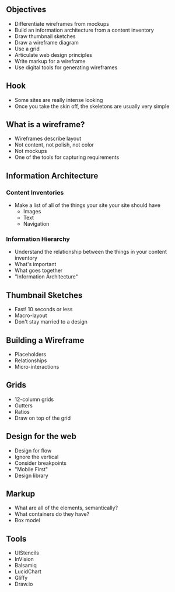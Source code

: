 ## Objectives

* Differentiate wireframes from mockups
* Build an information architecture from a content inventory
* Draw thumbnail sketches
* Draw a wireframe diagram
* Use a grid
* Articulate web design principles
* Write markup for a wireframe
* Use digital tools for generating wireframes

## Hook

* Some sites are really intense looking
* Once you take the skin off, the skeletons are usually very simple

## What is a wireframe?

* Wireframes describe layout
* Not content, not polish, not color
* Not mockups
* One of the tools for capturing requirements

## Information Architecture

### Content Inventories

* Make a list of all of the things your site your site should have
    * Images
    * Text
    * Navigation

### Information Hierarchy

* Understand the relationship between the things in your content inventory
* What's important
* What goes together
* "Information Architecture"

## Thumbnail Sketches

* Fast! 10 seconds or less
* Macro-layout
* Don't stay married to a design

## Building a Wireframe

* Placeholders
* Relationships
* Micro-interactions

## Grids

* 12-column grids
* Gutters
* Ratios
* Draw on top of the grid

## Design for the web

* Design for flow
* Ignore the vertical
* Consider breakpoints
* "Mobile First"
* Design library

## Markup

* What are all of the elements, semantically?
* What containers do they have?
* Box model

## Tools

* UIStencils
* InVision
* Balsamiq
* LucidChart
* Gliffy
* Draw.io